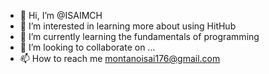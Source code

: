 - 👋 Hi, I’m @ISAIMCH
- 👀 I’m interested in learning more about using HitHub
- 🌱 I’m currently learning the fundamentals of programming
- 💞️ I’m looking to collaborate on ...
- 📫 How to reach me montanoisai176@gmail.com

<!---
ISAIMCH/ISAIMCH is a ✨ special ✨ repository because its `README.md` (this file) appears on your GitHub profile.
You can click the Preview link to take a look at your changes.
--->
